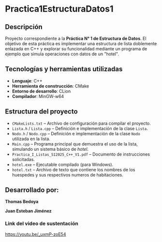 # Practica1EstructuraDatos1

## Descripción
Proyecto correspondiente a la **Práctica N° 1 de Estructura de Datos**. El objetivo de esta práctica es implementar una estructura de lista doblemente enlazada en C++ y explorar su funcionalidad mediante un programa de ejemplo que simula operaciones con datos de un "hotel".

## Tecnologías y herramientas utilizadas
- **Lenguaje**: C++
- **Herramienta de construcción**: CMake
- **Entorno de desarrollo**: CLion
- **Compilador**: MinGW-w64

## Estructura del proyecto

- `CMakeLists.txt` – Archivo de configuración para compilar el proyecto.
- `Lista.h` / `Lista.cpp` – Definición e implementación de la clase `Lista`.
- `Nodo.h` / `Nodo.cpp` – Definición e implementación de la clase `Nodo` utilizada en la lista.
- `Main.cpp` – Programa principal que demuestra el uso de la lista, simulando un sistema básico de *hotel*.
- `Practica_I_Listas_S12025_C++_V1.pdf` – Documento de instrucciones solicitadas.
- `hotel.exe` – Ejecutable compilado (para Windows).
- `hotel.txt` – Archivo de texto que contiene los nombres de los huespedes y sus respectivos numeros de habitaciones.


## Desarrollado por:

**Thomas Bedoya**

**Juan Esteban Jiménez**

### Link del video de sustentación

https://youtu.be/_uxmP-zoE54
